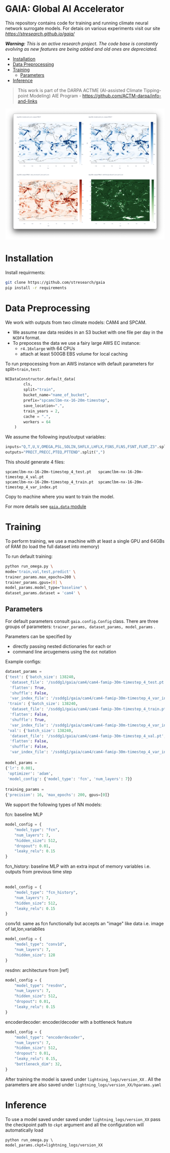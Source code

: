 # GAIA: Global AI Accelerator <!-- omit in toc --> 

This repository contains code for training and running climate neural network surrogate models. For detais on various experiments visit our site *https://stresearch.github.io/gaia/*

 ***Warning:** This is an active research project. The code base is constantly evolving as new features are being added and old ones are depreciated.*

- [Installation](#installation)
- [Data Preprocessing](#data-preprocessing)
- [Training](#training)
  - [Parameters](#parameters)
- [Inference](#inference)

>This work is part of the DARPA ACTME (AI-assisted Climate Tipping-point Modeling) AIE Program - https://github.com/ACTM-darpa/info-and-links

![](docs/sections/overview/overview_screenshot.png)



# Installation

Install requirments: 

```bash
git clone https://github.com/stresearch/gaia
pip install -r requirements
```

# Data Preprocessing

We work with outputs from two climate models: CAM4 and SPCAM. 
- We assume raw data resides in an S3 bucket with one file per day in the `NCDF4` format. 
- To prepocess the data we use a fairy large AWS EC instance:
  -  `r4.16xlarge` with 64 CPUs
  -  attach at least 500GB EBS volume for local caching

To run prepocessing from an AWS instance with default parameters for split=`train,test`:
```python
NCDataConstructor.default_data(
        cls,
        split="train",
        bucket_name="name_of_bucket",
        prefix="spcamclbm-nx-16-20m-timestep",
        save_location=".",
        train_years = 2,
        cache = ".",
        workers = 64
    )
```

We assume the following input/output variables:  

```python
inputs="Q,T,U,V,OMEGA,PSL,SOLIN,SHFLX,LHFLX,FSNS,FLNS,FSNT,FLNT,Z3".split(",")
outputs="PRECT,PRECC,PTEQ,PTTEND".split(",")
```

This should generate 4 files:
```
spcamclbm-nx-16-20m-timestep_4_test.pt   spcamclbm-nx-16-20m-timestep_4_val.pt   
spcamclbm-nx-16-20m-timestep_4_train.pt  spcamclbm-nx-16-20m-timestep_4_var_index.pt
```

Copy to machine where you want to train the model.

For more details see [`gaia.data` module](https://github.com/stresearch/gaia/blob/c0268fa86aac53b04626ba77ebba1c76293f7557/gaia/data.py#L454)

# Training

To perform training, we use a machine with at least a single GPU and 64GBs of RAM (to load the full dataset into memory)

To run default training:
```bash
python run_omega.py \
mode='train,val,test,predict' \
trainer_params.max_epochs=200 \
trainer_params.gpus=[0] \
model_params.model_type="baseline" \
dataset_params.dataset = 'cam4' \

```

## Parameters

For default parameters consult `gaia.config.Config` class. There are three groups of parameters: `trainer_params, dataset_params, model_params` .

Parameters can be specified by 
- directly passing nested dictionaries for each or 
- command line arcugemens using the `dot` notation

Example configs:

```python
dataset_params = 
{'test': {'batch_size': 138240,
  'dataset_file': '/ssddg1/gaia/cam4/cam4-famip-30m-timestep_4_test.pt',
  'flatten': True,
  'shuffle': False,
  'var_index_file': '/ssddg1/gaia/cam4/cam4-famip-30m-timestep_4_var_index.pt'},
 'train': {'batch_size': 138240,
  'dataset_file': '/ssddg1/gaia/cam4/cam4-famip-30m-timestep_4_train.pt',
  'flatten': False,
  'shuffle': True,
  'var_index_file': '/ssddg1/gaia/cam4/cam4-famip-30m-timestep_4_var_index.pt'},
 'val': {'batch_size': 138240,
  'dataset_file': '/ssddg1/gaia/cam4/cam4-famip-30m-timestep_4_val.pt',
  'flatten': False,
  'shuffle': False,
  'var_index_file': '/ssddg1/gaia/cam4/cam4-famip-30m-timestep_4_var_index.pt'}}

model_params = 
{'lr': 0.001,
 'optimizer': 'adam',
 'model_config': {'model_type': 'fcn', 'num_layers': 7}}

training_params = 
{'precision': 16, 'max_epochs': 200, gpus=[0]}

```

We support the following types of NN models:

fcn: baseline MLP

```python
model_config = {
    "model_type": "fcn",
    "num_layers": 7,
    "hidden_size": 512,
    "dropout": 0.01,
    "leaky_relu": 0.15
}
```

fcn_history: baseline MLP with an extra input of memory variables i.e. outputs from previous time step

```python

model_config = {
    "model_type": "fcn_history",
    "num_layers": 7,
    "hidden_size": 512,
    "leaky_relu": 0.15
}
```

conv1d: same as fcn functionally but accepts an "image" like data i.e. image of lat,lon,variablles


```python
model_config = {
    "model_type": "conv1d",
    "num_layers": 7,
    "hidden_size": 128
}
```

resdnn: architecture from [ref]

```python
model_config = {
    "model_type": "resdnn",
    "num_layers": 7,
    "hidden_size": 512,
    "dropout": 0.01,
    "leaky_relu": 0.15
}
```

encoderdecoder: encoder/decoder with a bottleneck feature

```python
model_config = {
    "model_type": "encoderdecoder",
    "num_layers": 7,
    "hidden_size": 512,
    "dropout": 0.01,
    "leaky_relu": 0.15,
    "bottleneck_dim": 32,
}
```


After training the model is saved under `lightning_logs/version_XX` . All the parameters are also saved under `lightning_logs/version_XX/hparams.yaml`

# Inference

To use a model saved under saved under `lightning_logs/version_XX` pass the checkpoint path to `ckpt` argument and all the configuration will automatically load

```shell
python run_omega.py \
model_params.ckpt=lightning_logs/version_XX
```

